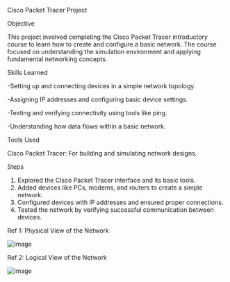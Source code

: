 Cisco Packet Tracer Project 

Objective

This project involved completing the Cisco Packet Tracer introductory course to learn how to create and configure a basic network. The course focused on understanding the simulation environment and applying fundamental networking concepts.

Skills Learned

-Setting up and connecting devices in a simple network topology.

-Assigning IP addresses and configuring basic device settings.

-Testing and verifying connectivity using tools like ping.

-Understanding how data flows within a basic network.

Tools Used

Cisco Packet Tracer: For building and simulating network designs.

Steps

1. Explored the Cisco Packet Tracer interface and its basic tools.
2. Added devices like PCs, modems, and routers to create a simple network.
3. Configured devices with IP addresses and ensured proper connections.
4. Tested the network by verifying successful communication between devices.

Ref 1: Physical View of the Network

![image](https://github.com/user-attachments/assets/f649ad04-4cf7-419d-a7e5-beb049c7fcbf)

Ref 2: Logical View of the Network

![image](https://github.com/user-attachments/assets/2aa496d6-e883-4f53-aa72-52c1cae2c493)

